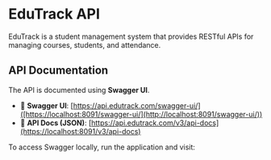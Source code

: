 # EduTrack API

EduTrack is a student management system that provides RESTful APIs for managing courses, students, and attendance.

## API Documentation

The API is documented using **Swagger UI**.

- 📄 **Swagger UI**: [https://api.edutrack.com/swagger-ui/]([https://localhost:8091/swagger-ui/](http://localhost:8091/swagger-ui/))
- 📄 **API Docs (JSON)**: [https://api.edutrack.com/v3/api-docs](https://localhost:8091/v3/api-docs)

To access Swagger locally, run the application and visit:
